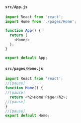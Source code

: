 #### `src/App.js`

```js
import React from 'react';
import Home from './pages/Home';

function App() {
  return (
    <Home/>
  );
}

export default App;
```


#### `src/pages/Home.js`

```js
import React from 'react';
//[pause]
function Home() {
//[pause]
  return <h2>Home Page</h2>;
//[pause]
}
//[pause]
export default Home;
```
